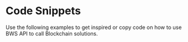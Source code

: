 # Code Snippets

Use the following examples to get inspired or copy code on how to use BWS API to call Blockchain solutions.
